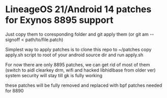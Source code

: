 # LineageOS 21/Android 14 patches for Exynos 8895 support
Just copy them to coresponding folder and git apply them (or git am --signoff < path/to/file.patch)

Simplest way to apply patches is to clone this repo to ~/patches copy apply.sh script to root of your android source dir and run apply.sh

For now there are only 8895 patches, we can get rid of most of them (switch to aidl clearkey drm, wifi and hacked libhidlbase from older ver)
system security will stay till gk is fully working

these patches will be fully removed and replaced with bpf patches needed for 8890
